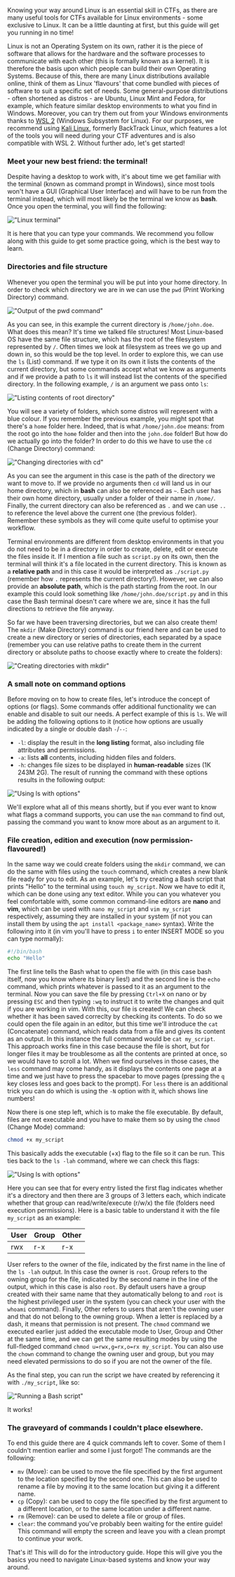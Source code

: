 Knowing your way around Linux is an essential skill in CTFs, as there are many useful tools for CTFs available for 
Linux environments - some exclusive to Linux. It can be a little daunting at first, but this guide will
get you running in no time!

Linux is not an Operating System on its own, rather it is the piece of software that allows for the hardware and the
software processes to communicate with each other (this is formally known as a kernel). It is therefore the basis 
upon which people can build their own Operating Systems. Because of this, there are many Linux distributions 
available online, think of them as Linux 'flavours' that come bundled with pieces of software to suit a specific set 
of needs. Some general-purpose distributions - often shortened as distros - are Ubuntu, Linux Mint and Fedora, for 
example, which feature similar desktop environments to what you find in Windows. Moreover, you can try them out from 
your Windows environments thanks to 
[WSL 2](https://learn.microsoft.com/en-us/windows/wsl/install) (Windows Subsystem for Linux).
For our purposes, we recommend using [Kali Linux](https://www.kali.org/get-kali/), formerly BackTrack Linux, which 
features a lot of the tools you will need during your CTF adventures and is also compatible with WSL 2. Without 
further ado, let's get started!

### Meet your new best friend: the terminal!
Despite having a desktop to work with, it's about time we get familiar with the terminal (known as command prompt
in Windows), since most tools won't have a GUI (Graphical User Interface) and will have to be run from the
terminal instead, which will most likely be the terminal we know as **bash**. Once you open the terminal, you will 
find the following: 

!["Linux terminal"](https://github.com/Vintrae/How-To-CTF/blob/main/images/linux_cmd.png?raw=true "Linux terminal")

It is here that you can type your commands. We recommend you follow along with this guide to get some practice
going, which is the best way to learn.

### Directories and file structure
Whenever you open the terminal you will be put into your home directory. In order to check which directory we are
in we can use the `pwd` (Print Working Directory) command.

!["Output of the pwd command"](https://github.com/Vintrae/How-To-CTF/blob/main/images/linux_pwd.png?raw=true "Output of the pwd command")

As you can see, in this example the current directory is `/home/john.doe`. What does this mean? It's time we talked
file structures! Most Linux-based OS have the same file structure, which has the root of the filesystem represented
by `/`. Often times we look at filesystem as trees we go up and down in, so this would be the top level. In order
to explore this, we can use the `ls` (List) command. If we type it on its own it lists the contents of the current
directory, but some commands accept what we know as arguments and if we provide a path to `ls` it will instead list
the contents of the specified directory. In the following example, `/` is an argument we pass onto `ls`:

!["Listing contents of root directory"](https://github.com/Vintrae/How-To-CTF/blob/main/images/linux_ls.png?raw=true "Listing contents of root directory")

You will see a variety of folders, which some distros will represent with a blue colour. If you remember the previous
example, you might spot that there's a `home` folder here. Indeed, that is what `/home/john.doe` means: from the root
go into the `home` folder and then into the `john.doe` folder! But how do we actually go into the folder? In order to 
do this we have to use the `cd` (Change Directory) command:

!["Changing directories with cd"](https://github.com/Vintrae/How-To-CTF/blob/main/images/linux_cd.png?raw=true "Changing directories with cd")

As you can see the argument in this case is the path of the directory we want to move to. If we provide no arguments
then `cd` will land us in our home directory, which in **bash** can also be referenced as `~`. Each user has their own
home directory, usually under a folder of their name in `/home/`. Finally, the current directory can also be referenced 
as `.` and we can use `..` to reference the level above the current one (the previous folder). Remember these symbols 
as they will come quite useful to optimise your workflow.

Terminal environments are different from desktop environments in that you do not need to be in a directory in order to
create, delete, edit or execute the files inside it. If I mention a file such as `script.py` on its own, then the
terminal will think it's a file located in the current directory. This is known as a **relative path** and in this case
it would be interpreted as `./script.py` (remember how `.` represents the current directory!). However, we can also
provide an **absolute path**, which is the path starting from the root. In our example this could look something like
`/home/john.doe/script.py` and in this case the Bash terminal doesn't care where we are, since it has the full directions
to retrieve the file anyway.

So far we have been traversing directories, but we can also create them! The `mkdir` (Make Directory) command is our 
friend here and can be used to create a new directory or series of directories, each separated by a space (remember 
you can use relative paths to create them in the current directory or absolute paths to choose exactly where to create 
the folders):

!["Creating directories with mkdir"](https://github.com/Vintrae/How-To-CTF/blob/main/images/linux_mkdir.png?raw=true "Creating directories with mkdir")

### A small note on command options 

Before moving on to how to create files, let's introduce the concept of options (or flags). Some commands offer
additional functionality we can enable and disable to suit our needs. A perfect example of this is `ls`. We will be
adding the following options to it (notice how options are usually indicated by a single or double dash `-`/`--`:
- `-l`: display the result in the **long listing** format, also including file attributes and permissions.
- `-a`: lists **all** contents, including hidden files and folders.
- `-h`: changes file sizes to be displayed in **human-readable**  sizes (1K 243M 2G).
The result of running the command with these options results in the following output:

!["Using ls with options"](https://github.com/Vintrae/How-To-CTF/blob/main/images/linux_ls_options.png?raw=true "Using ls with options")

We'll explore what all of this means shortly, but if you ever want to know what flags a command supports, you can use the
`man` command to find out, passing the command you want to know more about as an argument to it.

### File creation, edition and execution (now permission-flavoured!)

In the same way we could create folders using the `mkdir` command, we can do the same with files using the `touch` command, 
which creates a new blank file ready for you to edit. As an example, let's try creating a Bash script that prints "Hello" 
to the terminal using `touch my_script`. Now we have to edit it, which can be done using any text editor. While you can you 
whatever you feel comfortable with, some common command-line editors are **nano** and **vim**, which can be used with 
`nano my_script` and `vim my_script` respectively, assuming they are installed in your system (if not you can install them 
by using the `apt install <package_name>` syntax). Write the following into it (in vim you'll have to press `i` to enter 
INSERT MODE so you can type normally):
```bash
#!/bin/bash
echo "Hello"
```
The first line tells the Bash what to open the file with (in this case bash itself, now you know where its binary lies!) and
the second line is the `echo` command, which prints whatever is passed to it as an argument to the terminal. Now you can save
the file by pressing `Ctrl+X` on nano or by pressing `ESC` and then typing `:wq` to instruct it to write the changes and quit
if you are working in vim.
With this, our file is created! We can check whether it has been saved correclty by checking its contents. To do so we could
open the file again in an editor, but this time we'll introduce the `cat` (Concatenate) command, which reads data from a file
and gives its content as an output. In this instance the full command would be `cat my_script`. This approach works fine in this
case because the file is short, but for longer files it may be troublesome as all the contents are printed at once, so we would
have to scroll a lot. When we find ourselves in those cases, the `less` command may come handy, as it displays the contents one
page at a time and we just have to press the spacebar to move pages (pressing the `q` key closes less and goes back to the prompt).
For `less` there is an additional trick you can do which is using the `-N` option with it, which shows line numbers!

Now there is one step left, which is to make the file executable. By default, files are not executable and you have to make them 
so by using the `chmod` (Change Mode) command:

```bash
chmod +x my_script
```

This basically adds the executable (+x) flag to the file so it can be run. This ties back to the `ls -lah` command, where we
can check this flags:

!["Using ls with options"](https://github.com/Vintrae/How-To-CTF/blob/main/images/linux_ls_options_2.png?raw=true "Using ls with options")

Here you can see that for every entry listed the first flag indicates whether it's a directory and then there are 3 groups of
3 letters each, which indicate whether that group can read/write/execute (r/w/x) the file (folders need execution permissions). Here is
a basic table to understand it with the file `my_script` as an example:

| User         | Group     | Other |
|--------------|-----------|-------|
| rwx          | r-x       | r-x   |

User refers to the owner of the file, indicated by the first name in the line of the `ls -lah` output. In this case the owner is
`root`. Group refers to the owning group for the file, indicated by the second name in the line of the output, which in this case is
also `root`. By default users have a group created with their same name that they automatically belong to and `root` is the highest
privileged user in the system (you can check your user with the `whoami` command). Finally, Other refers to users that aren't the
owning user and that do not belong to the owning group. When a letter is replaced by a dash, it means that permission is not present.
The `chmod` command we executed earlier just added the executable mode to User, Group and Other at the same time, and we can get the
same resulting modes by using the full-fledged command `chmod u=rwx,g=rx,o=rx my_script`. You can also use the `chown` command to change
the owning user and group, but you may need elevated permissions to do so if you are not the owner of the file.

As the final step, you can run the script we have created by referencing it with `./my_script`, like so:

!["Running a Bash script"](https://github.com/Vintrae/How-To-CTF/blob/main/images/linux_script.png?raw=true "Running a Bash script")

It works!

### The graveyard of commands I couldn't place elsewhere.

To end this guide there are 4 quick commands left to cover. Some of them I couldn't mention earlier and some I just forgot! The commands
are the following:
- `mv` (Move): can be used to move the file specified by the first argument to the location specified by the second one. This can also
be used to rename a file by moving it to the same location but giving it a different name.
- `cp` (Copy): can be used to copy the file specified by the first argument to a different location, or to the same location under a
different name.
- `rm` (Remove): can be used to delete a file or group of files.
- `clear`: the command you've probably been waiting for the entire guide! This command will empty the screen and leave you with a clean
prompt to continue your work.

That's it! This will do for the introductory guide. Hope this will give you the basics you need to navigate Linux-based systems and know
your way around. 




